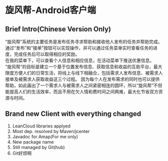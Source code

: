 # 旋风帮-Android客户端
Brief Intro(Chinese Version Only)
---
“旋风帮”系统的主要任务是发布任务寻求帮助和接收他人发布的任务并帮助完成。</br>
通过“发布”和“接单”按钮可以实现操作，并可以通过任务菜单实时查看任务的进度，完成任务后可以取得相应的奖励。</br>
在我的菜单下，可以查看个人信息和相应信息，在活动菜单下推送优惠信息。</br>
“旋风帮”的目标是建立一个基于位置发布信息、获取信息和收益的互助平台，最大限度方便人们的日常生活，将线上与线下相融合，包括需求人发布信息、被需求人接单及被需求人获取收益这三个过程。
因为每个人在发布需求的同时也可以提供帮助，如此画出了一个需求人与被需求人之间紧密相连的圆环，所以“旋风帮”不但能提高人们的生活效率，而且不用在欠人情和费时间之间两难，最大化节省双方资源与时间。

Brand new Client with everything changed
---
1. LeanCloud libraries applyed
2. Most dep. resolved by Maven/jcenter
3. Javadoc for Amap(For me only)
4. New package name
5. Still managed by Git(hub)
6. Git好烦啊
